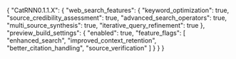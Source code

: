 {
  "CatRNN0.1.1.X": {
    "web_search_features": {
      "keyword_optimization": true,
      "source_credibility_assessment": true,
      "advanced_search_operators": true,
      "multi_source_synthesis": true,
      "iterative_query_refinement": true
    },
    "preview_build_settings": {
      "enabled": true,
      "feature_flags": [
        "enhanced_search",
        "improved_context_retention",
        "better_citation_handling",
        "source_verification"
      ]
    }
  }
}
